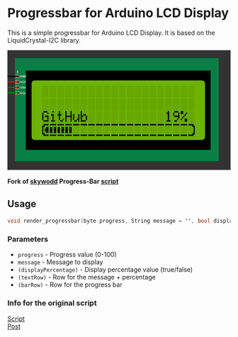 # Progressbar for Arduino LCD Display
This is a simple progressbar for Arduino LCD Display. It is based on the LiquidCrystal-I2C library.

![Screenshot](assets/screenshot.png)

**Fork of [skywodd](https://www.carnetdumaker.net/membres/skywodd/) Progress-Bar [script](https://www.carnetdumaker.net/articles/faire-une-barre-de-progression-avec-arduino-et-liquidcrystal/)**


## Usage
```cpp
void render_progressbar(byte progress, String message = "", bool displayPercentage = true, int textRow = lcd_rows-2, int barRow = lcd_rows-1)
```

### Parameters
- `progress` - Progress value (0-100)
- `message` - Message to display
- `(displayPercentage)` - Display percentage value (true/false)
- `(textRow)` - Row for the message + percentage
- `(barRow)` - Row for the progress bar


### Info for the original script
[Script](https://www.carnetdumaker.net/snippets/4/)  
[Post](https://www.carnetdumaker.net/articles/faire-une-barre-de-progression-avec-arduino-et-liquidcrystal/)
